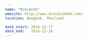 ```yaml
---
name: "Droidcon"
website: http://www.droidconbkk.com/
location: Bangkok, Thailand

date_start: 2016-12-17
date_end:   2016-12-18
---
```

